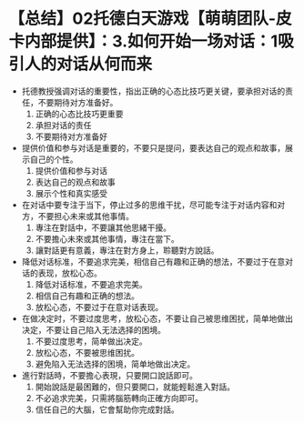 # 【总结】02托德白天游戏【萌萌团队-皮卡内部提供】：3.如何开始一场对话：1吸引人的对话从何而来

-   托德教授强调对话的重要性，指出正确的心态比技巧更关键，要承担对话的责任，不要期待对方准备好。
    1.  正确的心态比技巧更重要
    2.  承担对话的责任
    3.  不要期待对方准备好
-   提供价值和参与对话是重要的，不要只是提问，要表达自己的观点和故事，展示自己的个性。
    1.  提供价值和参与对话
    2.  表达自己的观点和故事
    3.  展示个性和真实感受
-   在对话中要专注于当下，停止过多的思维干扰，尽可能专注于对话内容和对方，不要担心未来或其他事情。
    1.  專注在對話中，不要讓其他思緒干擾。
    2.  不要擔心未來或其他事情，專注在當下。
    3.  讓對話更有意義，專注在對方身上，聆聽對方說話。
-   降低对话标准，不要追求完美，相信自己有趣和正确的想法，不要过于在意对话的表现，放松心态。
    1.  降低对话标准，不要追求完美。
    2.  相信自己有趣和正确的想法。
    3.  放松心态，不要过于在意对话表现。
-   在做决定时，不要过度思考，放松心态，不要让自己被思维困扰，简单地做出决定，不要让自己陷入无法选择的困境。
    1.  不要过度思考，简单做出决定。
    2.  放松心态，不要被思维困扰。
    3.  避免陷入无法选择的困境，简单地做出决定。
-   進行對話時，不要擔心表現，只要開口說話即可。
    1.  開始說話是最困難的，但只要開口，就能輕鬆進入對話。
    2.  不必追求完美，只需將腦筋轉向正確方向即可。
    3.  信任自己的大腦，它會幫助你完成對話。